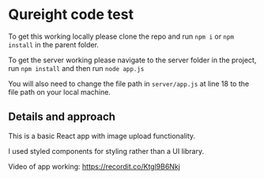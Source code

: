 # Qureight code test

To get this working locally please clone the repo and run `npm i` or `npm install` in the parent folder.

To get the server working please navigate to the server folder in the project, run `npm install` and then run `node app.js`

You will also need to change the file path in `server/app.js` at line 18 to the file path on your local machine.


## Details and approach

This is a basic React app with image upload functionality.

I used styled components for styling rather than a UI library.

Video of app working: https://recordit.co/Ktgl9B6Nkj




